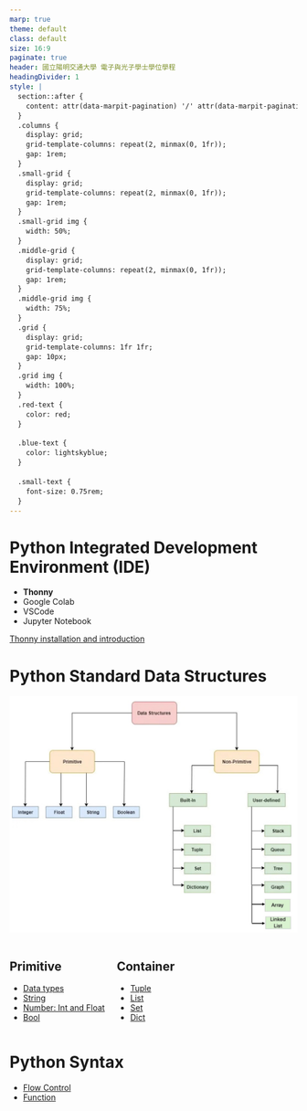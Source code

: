 ```yaml
---
marp: true
theme: default
class: default
size: 16:9
paginate: true
header: 國立陽明交通大學 電子與光子學士學位學程
headingDivider: 1
style: |
  section::after {
    content: attr(data-marpit-pagination) '/' attr(data-marpit-pagination-total);
  }
  .columns {
    display: grid;
    grid-template-columns: repeat(2, minmax(0, 1fr));
    gap: 1rem;
  }
  .small-grid {
    display: grid;
    grid-template-columns: repeat(2, minmax(0, 1fr));
    gap: 1rem;
  }
  .small-grid img {
    width: 50%;
  }
  .middle-grid {
    display: grid;
    grid-template-columns: repeat(2, minmax(0, 1fr));
    gap: 1rem;
  }
  .middle-grid img {
    width: 75%;
  }
  .grid {
    display: grid;
    grid-template-columns: 1fr 1fr;
    gap: 10px;
  }
  .grid img {
    width: 100%;
  }
  .red-text {
    color: red;
  }
  
  .blue-text {
    color: lightskyblue;  
  }

  .small-text {
    font-size: 0.75rem;
  }
---
```

# Python Integrated Development Environment (IDE)
- **Thonny**
- Google Colab
- VSCode
- Jupyter Notebook

[Thonny installation and introduction](https://github.com/mingfujacky/Lecture-Python/blob/main/1_python_basic/C_thonny_introduction.md#一個可以執行-python-程式碼的環境)



# Python Standard Data Structures
![bg right:50% w:90% Python built-in data types](files/image/data_structure_category.jpg)
<div class="columns">
<div>

## Primitive
- [Data types](https://github.com/mingfujacky/Lecture-Python/blob/main/1_python_basic/D_data_type.ipynb)
- [String](https://github.com/mingfujacky/Lecture-Python/blob/main/2_python_middle/A_string.ipynb)
- [Number: Int and Float](https://github.com/mingfujacky/Lecture-Python/blob/main/2_python_middle/C_number.ipynb)
- [Bool](https://github.com/mingfujacky/Lecture-Python/blob/main/2_python_middle/D_logic.ipynb)
</div>

<div>

## Container
- [Tuple](https://github.com/mingfujacky/Lecture-Python/blob/main/2_python_middle/E_tuple.ipynb)
- [List](https://github.com/mingfujacky/Lecture-Python/blob/main/2_python_middle/F_list.ipynb)
- [Set](https://github.com/mingfujacky/Lecture-Python/blob/main/2_python_middle/G_set.ipynb)
- [Dict](https://github.com/mingfujacky/Lecture-Python/blob/main/2_python_middle/H_dictionary.ipynb)
</div>

</div>

# Python Syntax
- [Flow Control](https://github.com/mingfujacky/Lecture-Python/blob/main/1_python_basic/H_flow_control.ipynb)
- [Function](https://github.com/mingfujacky/Lecture-Python/blob/main/1_python_basic/I_function.ipynb)